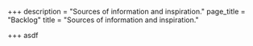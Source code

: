 +++
description = "Sources of information and inspiration."
page_title = "Backlog"
title = "Sources of information and inspiration."

+++
asdf